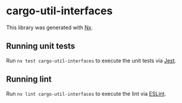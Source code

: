 # cargo-util-interfaces

This library was generated with [Nx](https://nx.dev).

## Running unit tests

Run `nx test cargo-util-interfaces` to execute the unit tests via [Jest](https://jestjs.io).

## Running lint

Run `nx lint cargo-util-interfaces` to execute the lint via [ESLint](https://eslint.org/).
